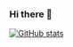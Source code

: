 ### Hi there 👋

[![GitHub stats](https://github-readme-stats.vercel.app/api?username=doggphin)](https://github.com/anuraghazra/github-readme-stats)

<!--
**doggphin/doggphin** is a ✨ _special_ ✨ repository because its `README.md` (this file) appears on your GitHub profile.

Here are some ideas to get you started:

- 🔭 I’m currently working on ...
- 🌱 I’m currently learning ...
- 👯 I’m looking to collaborate on ...
- 🤔 I’m looking for help with ...
- 💬 Ask me about ...
- 📫 How to reach me: ...
- 😄 Pronouns: ...
- ⚡ Fun fact: ...
-->
